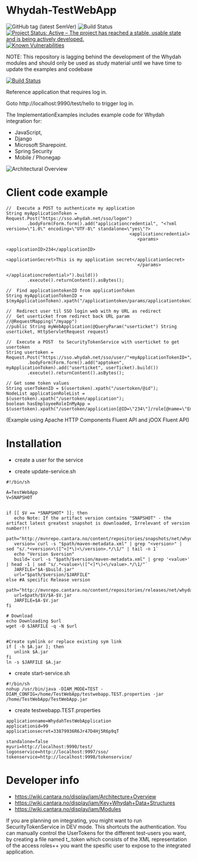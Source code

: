 Whydah-TestWebApp
=================


![GitHub tag (latest SemVer)](https://img.shields.io/github/v/tag/Cantara/Whydah-TestWebApp) ![Build Status](https://jenkins.quadim.ai/buildStatus/icon?job=Whydah-TestWebApp) [![Project Status: Active – The project has reached a stable, usable state and is being actively developed.](http://www.repostatus.org/badges/latest/active.svg)](http://www.repostatus.org/#active)  [![Known Vulnerabilities](https://snyk.io/test/github/Cantara/Whydah-TestWebApp/badge.svg)](https://snyk.io/test/github/Cantara/Whydah-TestWebApp)

NOTE: This repository is lagging behind the development of the Whydah modules and should only be used as study material until we have time to update the examples and codebase

[![Build Status](https://jenkins.catalystonedev.ninja/buildStatus/icon?job=ccmkube-backend)](https://jenkins.catalystonedev.ninja/view/Build%20Status%20Dashboard/job/ccmkube-backend/)

Reference application that requires log in.

Goto http://localhost:9990/test/hello to trigger log in.


The ImplementationExamples includes example code for Whydah integration for:
* JavaScript,
* Django
* Microsoft Sharepoint.
* Spring Security
* Mobile / Phonegap

![Architectural Overview](https://raw2.github.com/altran/Whydah-SSOLoginWebApp/master/Whydah%20infrastructure.png)

Client code example
===================
```
//  Execute a POST to authenticate my application
String myApplicationToken = Request.Post("https://sso.whydah.net/sso/logon")
        .bodyForm(Form.form().add("applicationcredential", "<?xml version=\"1.0\" encoding=\"UTF-8\" standalone=\"yes\"?>
                                               <applicationcredential>
                                                  <params>
                                                      <applicationID>234</applicationID>
                                                      <applicationSecret>This is my application secret</applicationSecret>
                                                  </params>
                                               </applicationcredential>").build())
        .execute().returnContent().asBytes();

//  Find applicationtokenID from applicationToken
String myApplicationTokenID = $(myApplicationToken).xpath("/applicationtoken/params/applicationtokenID[1]");

//  Redirect user til SSO login web with my URL as redirect
//  Get userticket from redirect back URL param
//@RequestMapping("/myapp")
//public String myWebApplication(@QueryParam("userticket") String userticket, HttpServletRequest request)

//  Execute a POST  to SecurityTokenService with userticket to get usertoken
String usertoken = Request.Post("https://sso.whydah.net/sso/user/"+myApplicationTokenID+"/get_usertoken_by_userticket/")
        .bodyForm(Form.form().add("apptoken", myApplicationToken).add("userticket", userTicket).build())
        .execute().returnContent().asBytes();

// Get some token values
String userTokenID = $(usertoken).xpath("/usertoken/@id");
NodeList applicationRoleList = $(usertoken).xpath("/usertoken/application");
boolean hasEmployeeRoleInMyApp = $(usertoken).xpath("/usertoken/application[@ID=\"234\"]/role[@name=\"Employee\"");
```
(Example using Apache HTTP Components Fluent API and jOOX Fluent API)


Installation
============



* create a user for the service

* create update-service.sh
```
#!/bin/sh

A=TestWebApp
V=SNAPSHOT


if [[ $V == *SNAPSHOT* ]]; then
   echo Note: If the artifact version contains "SNAPSHOT" - the artifact latest greatest snapshot is downloaded, Irrelevant of version number!!!
   path="http://mvnrepo.cantara.no/content/repositories/snapshots/net/whydah/sso/web/$A"
   version=`curl -s "$path/maven-metadata.xml" | grep "<version>" | sed "s/.*<version>\([^<]*\)<\/version>.*/\1/" | tail -n 1`
   echo "Version $version"
   build=`curl -s "$path/$version/maven-metadata.xml" | grep '<value>' | head -1 | sed "s/.*<value>\([^<]*\)<\/value>.*/\1/"`
   JARFILE="$A-$build.jar"
   url="$path/$version/$JARFILE"
else #A specific Release version
   path="http://mvnrepo.cantara.no/content/repositories/releases/net/whydah/sso/web/$A"
   url=$path/$V/$A-$V.jar
   JARFILE=$A-$V.jar
fi

# Download
echo Downloading $url
wget -O $JARFILE -q -N $url


#Create symlink or replace existing sym link
if [ -h $A.jar ]; then
   unlink $A.jar
fi
ln -s $JARFILE $A.jar
```


* create start-service.sh
```
#!/bin/sh
nohup /usr/bin/java -DIAM_MODE=TEST -DIAM_CONFIG=/home/TestWebApp/testwebapp.TEST.properties -jar /home/TestWebApp/TestWebApp.jar
```


* create testwebapp.TEST.properties
```
applicationname=WhydahTestWebApplication
applicationid=99
applicationsecret=33879936R6Jr47D4Hj5R6p9qT

standalone=false
myuri=http://localhost:9990/test/
logonservice=http://localhost:9997/sso/
tokenservice=http://localhost:9998/tokenservice/
```



Developer info
==============

* https://wiki.cantara.no/display/iam/Architecture+Overview
* https://wiki.cantara.no/display/iam/Key+Whydah+Data+Structures
* https://wiki.cantara.no/display/iam/Modules

If you are planning on integrating, you might want to run SecurityTokenService in DEV mode. This shortcuts the authentication.
You can manually control the UserTokens for the different test-users you want, by creating a file named t_<username>.token which
consists of the XML representation of the access roles++ you want the spesific user to expose to the integrated application.
